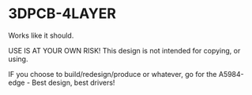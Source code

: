 # 3DPCB-4LAYER
Works like it should. 

USE IS AT YOUR OWN RISK! This design is not intended for copying, or using. 

IF you choose to build/redesign/produce or whatever, go for the A5984-edge - Best design, best drivers! 

